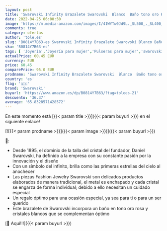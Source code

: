 ```yaml
---
layout: post
title: 'Swarovski Infinity Brazalete Swarovski  Blanco  Baño tono oro Rosa'
date: 2022-04-25 06:00:50
image: 'https://m.media-amazon.com/images/I/41WYTw0Jd9L._SL500_._SL400_.jpg'
comments: true
category: ofertas
author: 'tole.es'
slug: 'B0814Y7B63-es Swarovski Infinity Brazalete Swarovski Blanco Baño tono...'
sku: 'B0814Y7B63-es'
tags: [ 'Joyería','Joyería para mujer','Pulseras para mujer','swarovski','🇪🇸', ]
actualPrice: 60.45 EUR
currency: EUR
price: 60.45
comparePrice: 95.0 EUR
prodname: 'Swarovski Infinity Brazalete Swarovski  Blanco  Baño tono oro Rosa'
country: 'es'
flag: '🇪🇸'
brand: 'Swarovski'
buyurl: 'https://www.amazon.es/dp/B0814Y7B63/?tag=tolees-21'
descuento: '36.37'
average: '65.8328571428572'
---
```


En este momento está [{{< param title >}}]({{< param buyurl >}}) en el siguiente enlace!

[![{{< param prodname >}}]({{< param image >}})]({{< param buyurl >}})

🔎:

- Desde 1895, el dominio de la talla del cristal del fundador, Daniel Swarovski, ha definido a la empresa con su constante pasión por la innovación y el diseño
- Con un símbolo del infinito, brilla como las primeras estrellas del cielo al anochecer
- Las piezas Fashion Jewelry Swarovski son delicados productos elaborados de manera tradicional, el metal es enchapado y cada cristal se engarza de forma individual; debido a ello necesitan un cuidado especial
- Un regalo óptimo para una ocasión especial, ya sea para ti o para un ser querido
- Este brazalete de Swarovski incorpora un baño en tono oro rosa y cristales blancos que se complementan óptimo

[🛒 Aquí!!!]({{< param buyurl >}})
